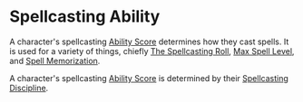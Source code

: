# Spellcasting Ability

A character's spellcasting [Ability Score](../../../Player%20Characters/The%20Ability%20Scores/Ability%20Scores.md) determines how they cast spells. It is used for a variety of things, chiefly [The Spellcasting Roll](../Spellcasting.md#The%20Spellcasting%20Roll), [Max Spell Level](../../Spells/Spell%20Level.md#Max%20Spell%20Level), and [Spell Memorization](../Spell%20Memorization.md).

A character's spellcasting [Ability Score](../../../Player%20Characters/The%20Ability%20Scores/Ability%20Scores.md) is determined by their [Spellcasting Discipline](Spellcasting%20Disciplines.md).
